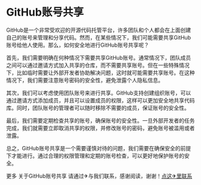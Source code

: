 # GitHub账号共享 

GitHub是一个非常受欢迎的开源代码托管平台，许多团队和个人都会在上面创建自己的账号来管理和分享代码。然而，在某些情况下，我们可能需要共享GitHub账号给他人使用。那么，如何安全地进行GitHub账号共享呢？

首先，我们需要明确在何种情况下需要共享GitHub账号。通常情况下，团队成员之间可以通过邀请方式加入共享的仓库，而不需要共享账号。但在一些特殊情况下，比如临时需要让外部开发者协助解决问题，这时就可能需要共享账号。在这种情况下，我们需要注意账号密码的安全性，避免泄露个人隐私信息。

其次，我们可以考虑使用团队账号来进行共享。GitHub支持创建组织账号，可以通过邀请方式添加成员，并且可以设置成员的权限，这样可以更加安全地共享代码库。同时，团队账号的管理者可以随时移除不需要的成员，保证账号的安全性。

最后，我们需要定期检查共享的账号，确保账号的安全性。一旦外部开发者的任务完成，我们就需要立即取消共享的权限，并修改账号的密码，避免账号被滥用或者泄露。

总之，GitHub账号共享是一个需要谨慎对待的问题，我们需要在确保安全的前提下才能进行。通过合理的权限管理和定期的账号检查，可以更好地保护账号的安全。

更多 关于GitHub账号共享 请通过✈与我们联系，感谢阅读，谢谢！[点这✈里联系](https://d.k02.cc)